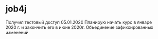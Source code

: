 ﻿# job4j
Получил тестовый доступ 05.01.2020
Планирую начать курс в январе 2020 г. и закончить его в июне 2020г.
Объединение зафиксированных изменений

